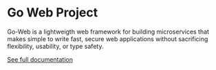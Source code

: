 # Go Web Project

Go-Web is a lightweigth web framework for building microservices that makes simple to write fast, secure web applications without sacrificing flexibility, usability, or type safety.

[See full documentation](https://goweb.ikdev.it)
